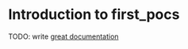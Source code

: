 # Introduction to first_pocs

TODO: write [great documentation](http://jacobian.org/writing/what-to-write/)

